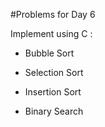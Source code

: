 #Problems for Day 6

Implement using C : 

* Bubble Sort

* Selection Sort

* Insertion Sort

* Binary Search

